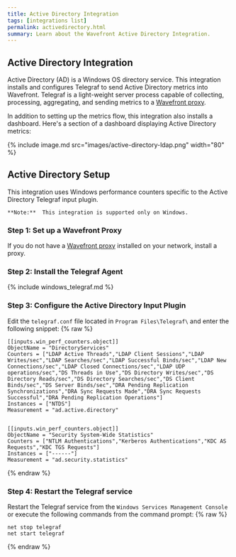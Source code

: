 ```yaml
---
title: Active Directory Integration
tags: [integrations list]
permalink: activedirectory.html
summary: Learn about the Wavefront Active Directory Integration.
---
```

## Active Directory Integration

Active Directory (AD) is a Windows OS directory service. This integration installs and configures Telegraf to send Active Directory metrics into Wavefront. Telegraf is a light-weight server process capable of collecting, processing, aggregating, and sending metrics to a [Wavefront proxy](https://docs.wavefront.com/proxies.html).

In addition to setting up the metrics flow, this integration also installs a dashboard. Here's a section of a dashboard displaying Active Directory metrics:

{% include image.md src="images/active-directory-ldap.png" width="80" %}

## Active Directory Setup

This integration uses Windows performance counters specific to the Active Directory Telegraf input plugin.





    **Note:**  This integration is supported only on Windows.

### Step 1: Set up a Wavefront Proxy

If you do not have a [Wavefront proxy](https://docs.wavefront.com/proxies.html) installed on your network, install a proxy.

### Step 2: Install the Telegraf Agent

{% include windows_telegraf.md %}

### Step 3: Configure the Active Directory Input Plugin

Edit the `telegraf.conf` file located in `Program Files\Telegraf\` and enter the following snippet:
{% raw %}
   ```
[[inputs.win_perf_counters.object]]
  ObjectName = "DirectoryServices"
  Counters = ["LDAP Active Threads","LDAP Client Sessions","LDAP Writes/sec","LDAP Searches/sec","LDAP Successful Binds/sec","LDAP New Connections/sec","LDAP Closed Connections/sec","LDAP UDP operations/sec","DS Threads in Use","DS Directory Writes/sec","DS Directory Reads/sec","DS Directory Searches/sec","DS Client Binds/sec","DS Server Binds/sec","DRA Pending Replication Synchronizations","DRA Sync Requests Made","DRA Sync Requests Successful","DRA Pending Replication Operations"]
  Instances = ["NTDS"]
  Measurement = "ad.active.directory"
 
  
[[inputs.win_perf_counters.object]]
  ObjectName = "Security System-Wide Statistics"
  Counters = ["NTLM Authentications","Kerberos Authentications","KDC AS Requests","KDC TGS Requests"]
  Instances = ["------"]
  Measurement = "ad.security.statistics"   
   ```
{% endraw %}
### Step 4: Restart the Telegraf service

Restart the Telegraf service from the `Windows Services Management Console` or execute the following commands from the command prompt:
{% raw %}
   ```
   net stop telegraf
   net start telegraf
   ```
{% endraw %}

